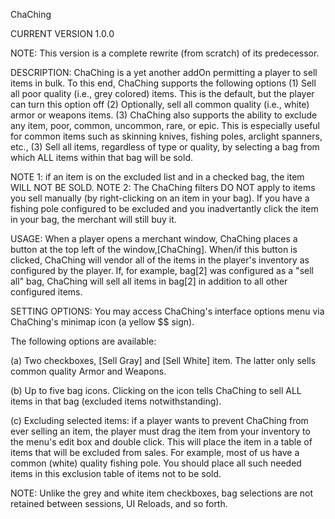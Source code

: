 ChaChing

CURRENT VERSION 1.0.0

NOTE: This version is a complete rewrite (from scratch) of its predecessor.

DESCRIPTION:
ChaChing is a yet another addOn permitting a player to sell items in bulk. To this end, ChaChing supports the following options
    (1) Sell all poor quality (i.e., grey colored) items. This is the default, 
    but the player can turn this option off
    (2) Optionally, sell all common quality (i.e., white) armor or weapons items. 
    (3) ChaChing also supports the ability to exclude any item, poor, common, uncommon, 
    rare, or epic. This is especially useful for common items such as skinning knives, 
    fishing poles, arclight spanners, etc.,
    (3) Sell all items, regardless of type or quality, by selecting a bag from which 
    ALL items within that bag will be sold. 

NOTE 1: if an item is on the excluded list and in a checked bag, the item WILL NOT BE SOLD. 
NOTE 2: The ChaChing filters DO NOT apply to items you sell manually (by right-clicking on
        an item in your bag). If you have a fishing pole configured to be excluded and you
        inadvertantly click the item in your bag, the merchant will still buy it.

USAGE:
When a player opens a merchant window, ChaChing places a button at the top left of the window,[ChaChing]. When/if this button is clicked, ChaChing will vendor all of the items in the player's inventory as configured by the player. If, for example, bag[2] was configured as a "sell
 all" bag, ChaChing will sell all items in bag[2] in addition to all other configured items. 

SETTING OPTIONS:
You may access ChaChing's interface options menu via ChaChing's minimap icon (a yellow $$ sign).

The following options are available:

(a) Two checkboxes, [Sell Gray] and [Sell White] item. The latter only sells common quality Armor and Weapons.

(b) Up to five bag icons. Clicking on the icon tells ChaChing to sell ALL items in that bag (excluded items notwithstanding).

(c) Excluding selected items: if a player wants to prevent ChaChing from ever selling an item, the player must drag the item from your inventory to the menu's edit box and double click. This will place the item in a table of items that will be excluded from sales. For example, most of us have a common (white) quality fishing pole. You should place all such needed items in this exclusion table of items not to be sold.

NOTE: Unlike the grey and white item checkboxes, bag selections are not retained between sessions, UI Reloads, and so forth.
